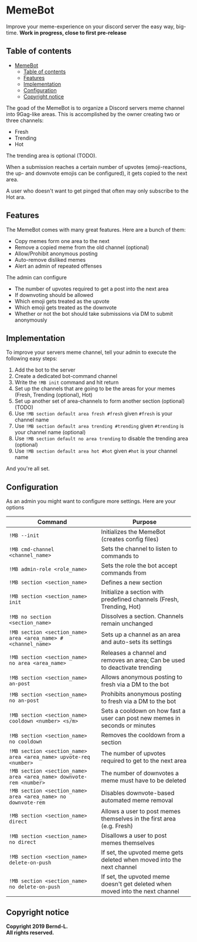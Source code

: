 # MemeBot

Improve your meme-experience on your discord server the easy way, big-time.
**Work in progress, close to first pre-release**

## Table of contents

- [MemeBot](#memebot)
  - [Table of contents](#table-of-contents)
  - [Features](#features)
  - [Implementation](#implementation)
  - [Configuration](#configuration)
  - [Copyright notice](#copyright-notice)

The goad of the MemeBot is to organize a Discord servers meme channel into 9Gag-like areas.
This is accomplished by the owner creating two or three channels:

- Fresh
- Trending
- Hot

The trending area is optional (TODO).

When a submission reaches a certain number of upvotes (emoji-reactions, the up- and downvote emojis can be configured), it gets copied to the next area.

A user who doesn't want to get pinged that often may only subscribe to the Hot ara.

## Features

The MemeBot comes with many great features.
Here are a bunch of them:

- Copy memes form one area to the next
- Remove a copied meme from the old channel (optional)
- Allow/Prohibit anonymous posting
- Auto-remove disliked memes
- Alert an admin of repeated offenses

The admin can configure

- The number of upvotes required to get a post into the next area
- If downvoting should be allowed
- Which emoji gets treated as the upvote
- Which emoji gets treated as the downvote
- Whether or not the bot should take submissions via DM to submit anonymously

## Implementation

To improve your servers meme channel, tell your admin to execute the following easy steps:

1. Add the bot to the server
2. Create a dedicated bot-command channel
3. Write the `!MB init` command and hit return
4. Set up the channels that are going to be the areas for your memes (Fresh, Trending (optional), Hot)
5. Set up another set of area-channels to form another section (optional) (TODO)
6. Use `!MB section default area fresh #fresh` given `#fresh` is your channel name
7. Use `!MB section default area trending #trending` given `#trending` is your channel name (optional)
8. Use `!MB section default no area trending` to disable the trending area (optional)
9. Use `!MB section default area hot #hot` given `#hot` is your channel name

And you're all set.

## Configuration

As an admin you might want to configure more settings.
Here are your options

| Command                                                             | Purpose                                                                       |
| ------------------------------------------------------------------- | ----------------------------------------------------------------------------- |
| `!MB --init`                                                          | Initializes the MemeBot (creates config files)                                |
| `!MB cmd-channel <channel_name>`                                    | Sets the channel to listen to commands to                                     |
| `!MB admin-role <role_name>`                                        | Sets the role the bot accept commands from                                    |
| `!MB section <section_name>`                                        | Defines a new section                                                         |
| `!MB section <section_name> init`                                   | Initialize a section with predefined channels (Fresh, Trending, Hot)          |
| `!MB no section <section_name>`                                     | Dissolves a section. Channels remain unchanged                                |
| `!MB section <section_name> area <area_name> #<channel_name>`       | Sets up a channel as an area and auto-sets its settings                       |
| `!MB section <section_name> no area <area_name>`                    | Releases a channel and removes an area; Can be used to deactivate trending    |
| `!MB section <section_name> an-post`                                | Allows anonymous posting to fresh via a DM to the bot                         |
| `!MB section <section_name> no an-post`                             | Prohibits anonymous posting to fresh via a DM to the bot                      |
| `!MB section <section_name> cooldown <number> <s/m>`                | Sets a cooldown on how fast a user can post new memes in seconds or minutes   |
| `!MB section <section_name> no cooldown`                            | Removes the cooldown from a section                                           |
| `!MB section <section_name> area <area_name> upvote-req <number>`   | The number of upvotes required to get to the next area                        |
| `!MB section <section_name> area <area_name> downvote-rem <number>` | The number of downvotes a meme must have to be deleted                        |
| `!MB section <section_name> area <area_name> no downvote-rem`       | Disables downvote-based automated meme removal                                |
| `!MB section <section_name> direct`                                 | Allows a user to post memes themselves in the first area (e.g. Fresh)         |
| `!MB section <section_name> no direct`                              | Disallows a user to post memes themselves                                     |
| `!MB section <section_name> delete-on-push`                         | If set, the upvoted meme gets deleted when moved into the next channel        |
| `!MB section <section_name> no delete-on-push`                      | If set, the upvoted meme doesn't get deleted when moved into the next channel |

## Copyright notice

**Copyright 2019 Bernd-L.  
All rights reserved.**
